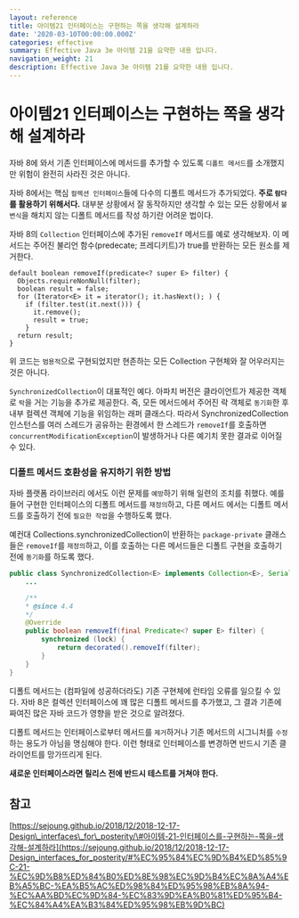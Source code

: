 ```yaml
---
layout: reference
title: 아이템21 인터페이스는 구현하는 쪽을 생각해 설계하라
date: '2020-03-10T00:00:00.000Z'
categories: effective
summary: Effective Java 3e 아이템 21을 요약한 내용 입니다.
navigation_weight: 21
description: Effective Java 3e 아이템 21를 요약한 내용 입니다.
---
```


# 아이템21 인터페이스는 구현하는 쪽을 생각해 설계하라

자바 8에 와서 기존 인터페이스에 메서드를 추가할 수 있도록 `디폴트 메서드`를 소개했지만 위험이 완전히 사라진 것은 아니다.

자바 8에서는 핵심 `컬렉션 인터페이스`들에 다수의 디폴트 메서드가 추가되었다. **주로 `람다`를 활용하기 위해서다.** 대부분 상황에서 잘 동작하지만 생각할 수 있는 모든 상황에서 `불변식`을 해치지 않는 디폴트 메서드를 작성 하기란 어려운 법이다.

자바 8의 `Collection` 인터페이스에 추가된 `removeIf` 메서드를 예로 생각해보자. 이 메서드는 주어진 불리언 함수\(predecate; 프레디키트\)가 true를 반환하는 모든 원소를 제거한다.

```text
default boolean removeIf(predicate<? super E> filter) {
  Objects.requireNonNull(filter);
  boolean result = false;
  for (Iterator<E> it = iterator(); it.hasNext(); ) {
    if (filter.test(it.next())) {
      it.remove();
      result = true;
    }
  return result;
}
```

위 코드는 `범용적`으로 구현되었지만 현존하는 모든 Collection 구현체와 잘 어우러지는 것은 아니다.

`SynchronizedCollection`이 대표적인 예다. 아파치 버전은 클라이언트가 제공한 객체로 `락`을 거는 기능을 추가로 제공한다. 즉, 모든 메서드에서 주어진 락 객체로 `동기화`한 후 내부 컬렉션 객체에 기능을 위임하는 래퍼 클래스다. 따라서 SynchronizedCollection 인스턴스를 여러 스레드가 공유하는 환경에서 한 스레드가 `removeIf`를 호출하면 `concurrentModificationException`이 발생하거나 다른 예기치 못한 결과로 이어질 수 있다.

### 디폴트 메서드 호환성을 유지하기 위한 방법

자바 플랫폼 라이브러리 에서도 이런 문제를 `예방`하기 위해 일련의 조치를 취했다. 예를 들어 구현한 인터페이스의 디폴트 메서드를 `재정의`하고, 다른 메서드 에서는 디폴트 메서드를 호출하기 전에 `필요한 작업`을 수행하도록 했다.

예컨대 Collections.synchronizedCollection이 반환하는 `package-private` 클래스 들은 `removeIf`를 `재정의`하고, 이를 호출하는 다른 메서드들은 디폴트 구현을 호출하기 전에 `동기화`를 하도록 했다.

```java
public class SynchronizedCollection<E> implements Collection<E>, Serializable {
    ...

    /**
    * @since 4.4
    */
    @Override
    public boolean removeIf(final Predicate<? super E> filter) {
        synchronized (lock) {
            return decorated().removeIf(filter);
        }
    }
}
```

디폴트 메서드는 \(컴파일에 성공하더라도\) 기존 구현체에 런타임 오류를 일으킬 수 있다. 자바 8은 컬렉션 인터페이스에 꽤 많은 디폴트 메서드를 추가했고, 그 결과 기존에 짜여진 많은 자바 코드가 영향을 받은 것으로 알려졌다.

디폴트 메서드는 인터페이스로부터 메서드를 `제거`하거나 기존 메서드의 시그니처를 `수정`하는 용도가 아님을 명심해야 한다. 이런 형태로 인터페이스를 변경하면 반드시 기존 클라이언트를 망가뜨리게 된다.

**새로운 인터페이스라면 릴리스 전에 반드시 테스트를 거쳐야 한다.**

## 참고

[https://sejoung.github.io/2018/12/2018-12-17-Design\_interfaces\_for\_posterity/\#아이템-21-인터페이스를-구현하는-쪽을-생각해-설계하라](https://sejoung.github.io/2018/12/2018-12-17-Design_interfaces_for_posterity/#%EC%95%84%EC%9D%B4%ED%85%9C-21-%EC%9D%B8%ED%84%B0%ED%8E%98%EC%9D%B4%EC%8A%A4%EB%A5%BC-%EA%B5%AC%ED%98%84%ED%95%98%EB%8A%94-%EC%AA%BD%EC%9D%84-%EC%83%9D%EA%B0%81%ED%95%B4-%EC%84%A4%EA%B3%84%ED%95%98%EB%9D%BC)

